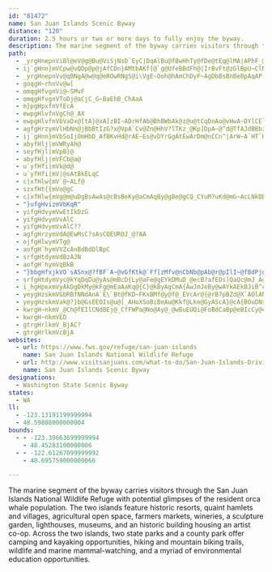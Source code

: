 ```yaml
---
id: "81472"
name: San Juan Islands Scenic Byway
distance: "120"
duration: 2.5 hours or two or more days to fully enjoy the byway.
description: The marine segment of the byway carries visitors through the San Juan Islands National Wildlife Refuge. The two islands feature resorts, hamlets and villages, farmers markets, wineries, lighthouses, museums, and an historic building housing an artist co-op.
path:
  - _yrgHnepnViBl@eV@g@Bu@ViSjNsD`EyC|DqAlBu@fBwHhTy@fDe@tEq@lMA|APhF_@`B_D|C
  - ij`gHnn}mVCpw@vQDp@p@jAfCDn}AMtbAKf[@`g@UfeBBdFh@|IrBvFt@zGlBpU~ClNb@f\XjE`@rAjB~Cd@jAt@zBDxAA~@YzAcDxI}AtBuCvCc@r@Y~@_DbOqE`NSd@e@nCy@vIObAsCrEgIrNyDfEqGbPiBlGaAdBiKtMwB~BiAf@gC~@{CLaAG_EeAsAm@s@e@s@wAa@_@}@Da@XSnA?l@HfAn@zANhEMzBQfBExCWpDKl@e@l@m@kD?{BNmBO{CKsA}@qHaEaGeAS}CmAsFwDs@Je@\i@z@_A~Bs@~BeAzAyAj@]j@kLlFmCZsFViCd@gA`AqAjBsOlWuAvC}BpRYv@gGzLmFtF}GxEaBXeA?{HmE_C_AmBM}BRuEx@_MRsCVYKiFdAy@Fyd@Gq@Ly@x@{@rAOxA?zKMnH{@jB}@j@cAPq^CmGq@uAAkHr@cPf@iJHs@Io@g@Sy@Em@Cas@DsFNs@Vs@X_@^G`JRhAE|C]TOTeABol@Ic_@mXfEYAuQsHaGkDsAg@cCm@kNE_AXe\tTmFfEo@RcSfDwB?oA_@iC{AgEsDwGgIyDsFsCaDwEyCoAk@kL[sCk@cAi@y@cBs@qCQcLi@eCc@eAcAaA_Ac@qM}Bg@Qi@s@
  - _yrgHnepnVv@qBNgA@w@q@eROwRNgS@i\VgE~Ooh@hAmChDyF~AgDbBsBnBeBpAqAP[lAkC^uA^wBZyE`@eKf@gJ?kBKmDgCaQE_B
  - goqgH~rhnVv@w[
  - omqgHfvgnVi@~SMvF
  - omqgHfvgnVToDj@aCjC_G~BaEhB_ChAaA
  - m}pgHpxfnVfEcA
  - ewpgHlvfnVgCh@_AX
  - ewpgHlvfnVbVaDx@[tA}@xA[zBI~ADrHfAb@BhBWbAk@z@u@tCqDnAo@vHwA~DYlCElB_@bBu@hA_Ad@q@r@oAXw@`@yBLyAN_Ej@iGRqHRgBj@iCbAoBbAsA`IcHdAsBxKae@z@eCzGgLhByAbA]dB?jJ^d@GxB_Al@m@dA_DjF}RlFeX~@yAt@e@zKeCp@g@z@_An@mCLcCCqRu@wLy@wHOiEOyLJuAb@qA~@kAlCaBx@aAt@sA|CaJh@iAlFoIx@SrADdDXpC?bAm@d@q@fEmOt@aBrBuCnCsEbAw@~@a@lBk@vEsDrDeEvDyBrBAlE[dWCA{ODm@L_@
  - agfgHrzymVlHbNn@jBbBtIzG?x@VpA`Cv@Zn@HhV?lTKz_@Kp]DpA~@^d@TfAJdBBbz@b@|GJn@~@|BbAJrf@g@
  - ij`gHnn}mVbSoIjOmHbD_AfBKvHd@rAE~Es@vDYrGgAtEwArDm@nCCn^|ArW~A`HT`Kx@jXdDz@C|@OhAi@xAgA|DmDfG{DxAg@tCU
  - abyfHlj|mVWRyAh@
  - seyfHjl|mVpB}@
  - abyfHlj|mVFCb@a@
  - u`yfHfi|mVk@d@
  - u`yfHfi|mV|@sAtBkELqC
  - c|xfHlw{mV`@~ALf@
  - szxfHt{{mVo@gC
  - c|xfHlw{mVg@m@uDgBsAwAs@cBsBeKy@aCmAqBy@gBe@gCQ_CYuM?uKd@mG~AcLNkDBoE]gIBwBZgCXs@v@kAnAeAfCaAhHyDbByB|@aB~@mCn@sC^mCh@wH^yCd@gC|@aDvCsDxW_YpDeE`A{Ah@qAx@oEXeELy^NoNT_B`GuVp@gE^qDh@uH?uCe@uIHwBh@uAfFqJj@yCBoIIiH}CaH_A_AiA?
  - "}ufgHvizmVbKqR"
  - yifgHdvymVwEtIkDzG
  - yifgHdvymVvAlC
  - yifgHdvymVvAlC??
  - agfgHrzymVdA@EwMsC?sAsCOEUROJ_@?AA
  - ojfgHlwymVTg@
  - aofgH`hymVVZcAnBdBdDlBpC
  - srfgHtdymVdBzAJN
  - aofgH`hymVqBkB
  - "}bbgHfxjkVO`sASnx@?fBF`A~@vGfKtk@`Ff[zMfv@nCbNb@pAb@r@pIlI~@fBdPjg@lEhM\\pAjAdJBhBMlDy@hF_A|CoA`C_BlBy@p@iAZcCPgFwAoA{@yK_@e@@gEmD{@\\kWyLoAg@}A[iBKcBT_C|@cEhCmE~DgFxGsE`HqEnJcErK_DtKwB`L_@lDs@`Ie@tR{JtxEgWjoMe@bOYzGe@rGaBfNu@zD_A`EyCxIwTfl@}FhMyBtCgHxHieAb}@yDtCaFlEgEbEoCnDiCdE}BtEgxA|aDaK|WiIpWcVf{@qAzFuAlIUlCSfD@lCRrBb@xBr@fB~DfHpT|\\|jC`zDbBrCv@`Bh@xBhArGdOf`A~@fIb@jJ`@zo@KdmHJpDVfD`B`L`DzLhB`EpDnDta@tWh@pA"
  - srfgHtdymVyc@kYqDqDu@yAs@mBcD{Ly@aFe@gEYkDMuD_@ecB?afEOs]QaQc@mJ_AgIuNy_AiAsGi@uBs@_BcBwC{jC}yDkWk^iCsCiC}AgDu@yCKyCd@iD`B}@jAs@zAyg@hcBmGtVsB~McAjNcFnkAaB`W{@pHsAjF_BfEsAnCmBhCcFzD_QnJY~C
  - i_hgHpexmVyAkDgDkMy@kFg@mEaAaKq@{C}@kByAgCmA{AwJmJeBy@wAYkAEkBJiB^cBl@sBfA_FjDyRhQ{|@zp@wWdX_RnWec@bp@{i@d}@}{EhrHgIhNgE~IiDbJiD`OaClPkAjMoeB`f^aFp}@o@zKqL`wA_Tp{B{VncC_Etq@}@nTs@bUVf\dAj]bA~HrAnIbFrOpGdNxG~J~@~@vQjUhSn^fGnPfHr[~BzL|AzIx@lNNzJO`Iy@fJgBdMcCvIwJ|SyChE~AoGpJiS`CoIjAsInA}LLsHMsJy@}MyAsI_CoLaHe[cGgP_Se^qQ}T_AcAaHiKyGuNgFaPyAwIcAeIiAy]Uy\r@oUz@oT`E{q@|VycCzSs{BrLwvAlGkjAteBkf^jAyM`C}PbDoOlDaJfEaJhImNzwEkkHpAaFl@aI?eKyCco@iCs]wCg[cX_fC{BcVoFws@c@mDu@qEyNwv@o@gEc@aEAyEN{EzPu{BTmEBqBKsASaAc@k@o@[s@Iu@JuA`@kF~BiAM
  - yeygHzskmVGbRBfNNdAnA`E\`Bt@fKD~FKxBMf@y@f@_EVcAr@{@rB?pBZd@X`AOlAN`A?bAi@bJNvAh@lBx@pBn@`CdAtCVvBM|EHxC|AxIJ~AE~@Kd@}QvMcFzHiAvBYfAoBpBm@ZsAR{AOeELe@Ro@nCYbCe@x@_JfAULi@v@SxAmF`K{B`ImAxAqM`ImAfBy@jCUfBCxCl@zHxB`Pz@nEb@p@l@XbARt@?|F_DbAGbE`Ed@VfCqAx@q@rAAz@PbA~@|E|K^rAb@rBbAfDbBbDTl@hAtFd@`Bb@|@^Zn@VjHFrAjAT^jAf@v@BbTgEz@_@|AyAh@IZShA\x@rAb@KbA`AbBp@~O?nCVl@t@nAl@|BdAhEbAxAhA
  - yeygHzskmVak@?}b@GsEEOIs@u@[_AHoXSoBiBeAu@Kkf@Lke@GyAScA}@cA{BOuDNso@e@sBaBqBsFAcw@KuTDs@P_@`@wGzHo@XaAPuCQiBa@}EyAcBKaM?wN[aAc@m@k@kAcCsC}EaAuCa@e@i@YaF{Bu@_As@_Bu@aDMwAYsAa@sAc@g@gHmF}CeEc@aAkBmIiAsCmAmGi@yFeAwQg@kBa@[}DKc@eD?_A^uDBsAC}QBaID}B^oE?cCKoAsBmIs@{Eu@qISiI_@}t@DuKb@?nA_@dL?fJcDdADtFjAd@GpFsAtLyGbD_AlHg@x@W|CuB~A_Ah@QlG?vT_@nCaAvFkClEYjPgIn@SVCNNlEbM~AzBpEb@hEEtLsFbD{BbAeB^aAn@cDt@cBpDsG|GmNx@{DvCaQzAeDbDuDr@mBh@mCrBgNEmCi@uKJqCvBwPnBeH`EoFhAkEz@iBlAeAxAm@|CQjAk@rDuDjCgDx@sCp@qA|AaAxAWvBgAh@}BjAoBRI~CkIBsAYwHJo@pEqIfBoGNmDMa@hBsBfB_EnA_HlC{CrEmCbBi@fG[~R`@vJd@vHGfPeChFSxDdBpDRjH_@n@Jt@h@x@|Al@t@pBpAzCX`MEEuBY_B?s@JsD`ByGp@mHa@o@YKwC?c@_@Qs@CmU\sBD{C}@sGk@kBwTg\eQiVaJcQwAgGe@qD{A}QSyDd@iMl@uGMkDo@oF{@sCgAeAoB]sAgDIgAYw@{A{CqD{EmAk@kDy@i@g@o@Q{AMiGn@s@[kAmAaD{K_BeIEcGTeAd@mA\gGTqH_@cAqGmGSi@BaAdAgH
  - kwrgH~nkmV_@Ch@fEIlCNdBEj@_CfFWPa@No@Ay@_@wBuEUQi@FoBdCaBp@eBIcCy@cDuBqD?uAgAcDkEs@_@wEM{LEg]D{K~CyAFsBGo@Kq@k@eCgDi@So@K{DQuDcCcA]qDReCvB_BdAqDr@sl@@
  - kwrgH~nkmVED
  - gtrgHrlkmV_BjAC?
  - gtrgHrlkmVcBjA
websites:
  - url: https://www.fws.gov/refuge/san-juan-islands
    name: San Juan Islands National Wildlife Refuge
  - url: http://www.visitsanjuans.com/what-to-do/San-Juan-Islands-Driving/
    name: San Juan Islands Scenic Byway
designations:
  - Washington State Scenic Byway
states:
  - WA
ll:
  - -123.13191199999994
  - 48.59808000000004
bounds:
  - - -123.39663699999994
    - 48.45283100000006
  - - -122.61267099999992
    - 48.695759000000066

---
```


The marine segment of the byway carries visitors through the San Juan Islands National Wildlife Refuge with potential glimpses of the resident orca whale population. The two islands feature historic resorts, quaint hamlets and villages, agricultural open space, farmers markets, wineries, a sculpture garden, lighthouses, museums, and an historic building housing an artist co-op.  Across the two islands, two state parks and a county park offer camping and kayaking opportunities, hiking and mountain biking trails, wildlife and marine mammal-watching, and a myriad of environmental education opportunities.
